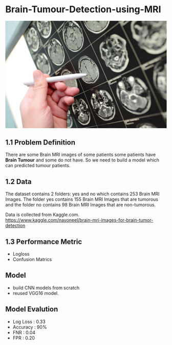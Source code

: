 # Brain-Tumour-Detection-using-MRI

![Brain Tumour Detection](https://github.com/pranaysawant/Brain-Tumour-Detection-using-MRI/blob/master/check_brain_mri.jpeg)


## 1.1 Problem Definition
There are some Brain MRI images of some patients some patients have **Brain Tumour** and some do not have. So we need to build a model which can predicted tumour patients.

## 1.2 Data

The dataset contains 2 folders: yes and no which contains 253 Brain MRI Images. The folder yes contains 155 Brain MRI Images that are tumorous and the folder no contains 98 Brain MRI Images that are non-tumorous.

Data is collected from Kaggle.com.
https://www.kaggle.com/navoneel/brain-mri-images-for-brain-tumor-detection

## 1.3 Performance Metric

- Logloss
- Confusion Matrics

## Model

- build CNN models from scratch
- reused VGG16 model.

## Model Evalution
- Log Loss : 0.33
- Accuracy : 90%
- FNR : 0.04
- FPR : 0.20
